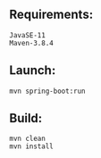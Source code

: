 ## Requirements:
    JavaSE-11
    Maven-3.8.4
## Launch: 
    mvn spring-boot:run
## Build:
    mvn clean
    mvn install